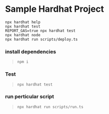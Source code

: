 # Sample Hardhat Project

```shell
npx hardhat help
npx hardhat test
REPORT_GAS=true npx hardhat test
npx hardhat node
npx hardhat run scripts/deploy.ts
```

### install dependencies
> `npm i`

### Test
> `npx hardhat test`

### run perticular script
> `npx hardhat run scripts/run.ts`
